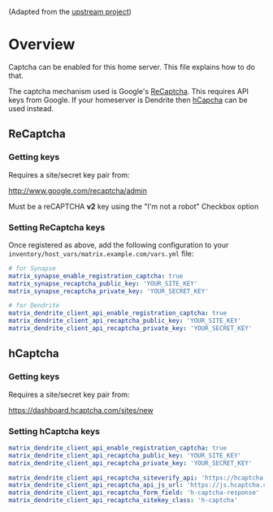 <!--
SPDX-FileCopyrightText: 2020 Justin Croonenberghs
SPDX-FileCopyrightText: 2020 - 2024 Slavi Pantaleev
SPDX-FileCopyrightText: 2022 MDAD project contributors
SPDX-FileCopyrightText: 2024 Suguru Hirahara

SPDX-License-Identifier: AGPL-3.0-or-later
-->

(Adapted from the [upstream project](https://github.com/element-hq/synapse/blob/develop/docs/CAPTCHA_SETUP.md))

# Overview

Captcha can be enabled for this home server. This file explains how to do that.

The captcha mechanism used is Google's [ReCaptcha](https://www.google.com/recaptcha/). This requires API keys from Google. If your homeserver is Dendrite then [hCapcha](https://www.hcaptcha.com) can be used instead.

## ReCaptcha

### Getting keys

Requires a site/secret key pair from:

<http://www.google.com/recaptcha/admin>

Must be a reCAPTCHA **v2** key using the "I'm not a robot" Checkbox option

### Setting ReCaptcha keys

Once registered as above, add the following configuration to your `inventory/host_vars/matrix.example.com/vars.yml` file:

```yaml
# for Synapse
matrix_synapse_enable_registration_captcha: true
matrix_synapse_recaptcha_public_key: 'YOUR_SITE_KEY'
matrix_synapse_recaptcha_private_key: 'YOUR_SECRET_KEY'

# for Dendrite
matrix_dendrite_client_api_enable_registration_captcha: true
matrix_dendrite_client_api_recaptcha_public_key: 'YOUR_SITE_KEY'
matrix_dendrite_client_api_recaptcha_private_key: 'YOUR_SECRET_KEY'
```

## hCaptcha

### Getting keys

Requires a site/secret key pair from:

<https://dashboard.hcaptcha.com/sites/new>

### Setting hCaptcha keys

```yaml
matrix_dendrite_client_api_enable_registration_captcha: true
matrix_dendrite_client_api_recaptcha_public_key: 'YOUR_SITE_KEY'
matrix_dendrite_client_api_recaptcha_private_key: 'YOUR_SECRET_KEY'

matrix_dendrite_client_api_recaptcha_siteverify_api: 'https://hcaptcha.com/siteverify'
matrix_dendrite_client_api_recaptcha_api_js_url: 'https://js.hcaptcha.com/1/api.js'
matrix_dendrite_client_api_recaptcha_form_field: 'h-captcha-response'
matrix_dendrite_client_api_recaptcha_sitekey_class: 'h-captcha'
```
